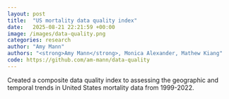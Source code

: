 ```yaml
---
layout: post
title:  "US mortality data quality index"
date:   2025-08-21 22:21:59 +00:00
image: /images/data-quality.png
categories: research
author: "Amy Mann"
authors: "<strong>Amy Mann</strong>, Monica Alexander, Mathew Kiang"
code: https://github.com/am-mann/data-quality
---
```

Created a composite data quality index to assessing the geographic and temporal trends in United States mortality data from 1999-2022. 